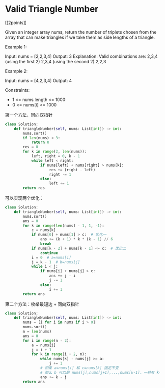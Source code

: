 # Valid Triangle Number

[[2points]]

Given an integer array nums, return the number of triplets chosen from the array that can make triangles if we take them as side lengths of a triangle.

Example 1:

Input: nums = [2,2,3,4]
Output: 3
Explanation: Valid combinations are: 
2,3,4 (using the first 2)
2,3,4 (using the second 2)
2,2,3

Example 2:

Input: nums = [4,2,3,4]
Output: 4

Constraints:

- 1 <= nums.length <= 1000
- 0 <= nums[i] <= 1000

第一个方法，同向双指针

```python
class Solution:
    def triangleNumber(self, nums: List[int]) -> int:
        nums.sort()
        if len(nums) < 3:
            return 0
        res = 0
        for k in range(2, len(nums)):
            left, right = 0, k - 1
            while left < right:
                if nums[left] + nums[right] > nums[k]:
                    res += (right - left)
                    right -= 1
                else:
                    left += 1
        return res
```

可以实现两个优化：

```python
class Solution:
    def triangleNumber(self, nums: List[int]) -> int:
        nums.sort()
        ans = 0
        for k in range(len(nums) - 1, 1, -1):
            c = nums[k]
            if nums[0] + nums[1] > c:  # 优化一
                ans += (k + 1) * k * (k - 1) // 6
                break
            if nums[k - 2] + nums[k - 1] <= c:  # 优化二
                continue
            i = 0  # a=nums[i]
            j = k - 1  # b=nums[j]
            while i < j:
                if nums[i] + nums[j] > c:
                    ans += j - i
                    j -= 1
                else:
                    i += 1
        return ans
```

第二个方法：枚举最短边 + 同向双指针

```python
class Solution:
    def triangleNumber(self, nums: List[int]) -> int:
        nums = [i for i in nums if i > 0]
        nums.sort()
        n = len(nums)
        ans = 0
        for i in range(n - 2):
            a = nums[i]
            j = i + 1
            for k in range(i + 2, n):
                while nums[k] - nums[j] >= a:
                    j += 1
                # 如果 a=nums[i] 和 c=nums[k] 固定不变
                # 那么 b 可以是 nums[j],nums[j+1],...,nums[k-1]，一共有 k-j 个
                ans += k - j
        return ans
```

